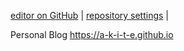 [editor on GitHub](https://github.com/a-k-i-t-e/a-k-i-t-e.github.io/edit/master/README.md) |
[repository settings](https://github.com/a-k-i-t-e/a-k-i-t-e.github.io/settings) |

Personal Blog
https://a-k-i-t-e.github.io

